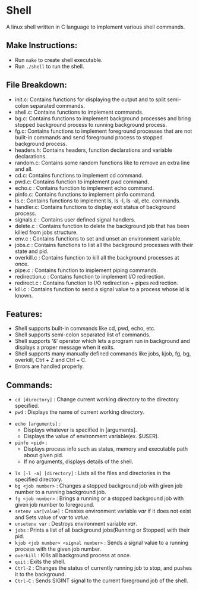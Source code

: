 # Shell
A linux shell written in C language to implement various shell commands.

## Make Instructions:
- Run `make` to create shell executable.
- Run `./shell` to run the shell.

## File Breakdown:
- init.c: Contains functions for displaying the output and to split semi-colon separated commands.
- shell.c: Contains functions to implement commands.
- bg.c: Contains functions to implement background processes and bring stopped background process to running background process.
- fg.c: Contains functions to implement foreground processes that are not built-in commands and send foreground process to stopped background process.
- headers.h: Contains headers, function declarations and variable declarations.
- random.c: Contains some random functions like to remove an extra line and all.
- cd.c: Contains functions to implement cd command.
- pwd.c: Contains function to implement pwd command.
- echo.c : Contains function to implement echo command.
- pinfo.c: Contains functions to implement pinfo command.
- ls.c: Contains functions to implement ls, ls -l, ls -al, etc. commands.
- handler.c: Contains functions to display exit status of background process.
- signals.c : Contains user defined signal handlers.
- delete.c : Contains function to delete the background job that has been killed from jobs structure.
- env.c : Contains functions to set and unset an environment variable.
- jobs.c : Contains functions to list all the background processes with their state and pid.
- overkill.c : Contains function to kill all the background processes at once.
- pipe.c : Contains function to implement piping commands.
- redirection.c : Contains function to implement I/O redirection.
- redirect.c : Contains function to I/O redirection + pipes redirection.
- kill.c : Contains function to send a signal value to a process whose id is known.

## Features:
- Shell supports built-in commands like cd, pwd, echo, etc.
- Shell supports semi-colon separated list of commands.
- Shell supports '&' operator which lets a program run in background and displays a proper message when it exits.
- Shell supports many manually defined commands like jobs, kjob, fg, bg, overkill, Ctrl + Z and Ctrl + C.
- Errors are handled properly.

## Commands:
- `cd [directory]` : Change current working directory to the directory specified.
- `pwd` : Displays the name of current working directory.
* `echo [arguments]` : 
  * Displays whatever is specified in [arguments].
  * Displays the value of environment variable(ex. $USER).
* `pinfo <pid>` :
  * Displays process info such as status, memory and executable path about given pid.
  * If no arguments, displays details of the shell.
- `ls [-l -a] [directory]` : Lists all the files and directories in the specified directory.
- `bg <job number>` : Changes a stopped background job with given job number to a running background job.
- `fg <job number>` : Brings a running or a stopped background job with given job number to foreground.
- `setenv var[value]` : Creates environment variable *var* if it does not exist and Sets value of *var* to *value*.
- `unsetenv var` : Destroys environment variable *var*.
- `jobs` : Prints a list of all background jobs(Running or Stopped) with their pid.
- `kjob <job number> <signal number>` : Sends a signal value to a running process with the given job number.
- `overkill` : Kills all background process at once.
- `quit` : Exits the shell.
- `Ctrl-Z` : Changes the status of currently running job to stop, and pushes it to the background.
- `Ctrl-C` : Sends SIGINT signal to the current foreground job of the shell.

